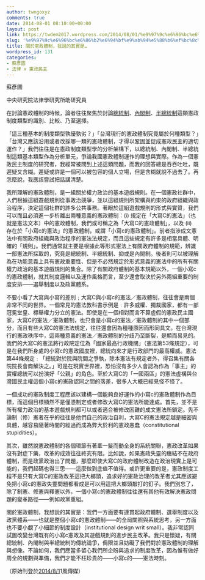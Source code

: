 ```yaml
---
author: twngoxyz
comments: true
date: 2014-08-01 08:10:00+00:00
layout: post
link: https://twdem2017.wordpress.com/2014/08/01/%e9%97%9c%e6%96%bc%e6%86%b2%e6%94%bf%e9%ab%94%e5%88%b6%ef%bc%8c%e6%88%91%e8%aa%aa%e7%9a%84%e5%85%b6%e5%af%a6%e6%98%af/
slug: '%e9%97%9c%e6%96%bc%e6%86%b2%e6%94%bf%e9%ab%94%e5%88%b6%ef%bc%8c%e6%88%91%e8%aa%aa%e7%9a%84%e5%85%b6%e5%af%a6%e6%98%af'
title: 關於憲政體制，我說的其實是…
wordpress_id: 131
categories:
- 蘇彥圖
- 法律 x 憲政民主
---
```


蘇彥圖

中央研究院法律學研究所助研究員

  


在討論憲政體制的時候，論者往往聚焦於討論[總統制](http://zh.wikipedia.org/wiki/%E6%80%BB%E7%BB%9F%E5%88%B6)、[內閣制](http://ap6.pccu.edu.tw/Encyclopedia/data.asp?id=526)、[半總統制](http://zh.wikipedia.org/wiki/%E5%8D%8A%E6%80%BB%E7%BB%9F%E5%88%B6)這類憲政制度類型的識別、比較、乃至選擇。

  


「這三種基本的制度類型孰優孰劣？」「台灣現行的憲政體制究竟屬於何種類型？」「台灣又應該沿用或者改採哪一類的憲政體制，才得以鞏固並促成憲政民主的適切運作？」我們往往是在憲政制度類型學的分析架構下，以總統制、內閣制、半總統制這類基本類型作為分析單元，爭論我國憲政體制運作的理想與實際。作為一個憲政民主制度的研究者，我經常被問到上述這類問題，而我的回答總是吞吞吐吐，既遲疑又含糊。遲疑或許是一個可以被包容的個人立場，但是含糊就說不過去了。再怎麼說，我應該嘗試把話講清楚。

  


我所理解的憲政體制，是一組關於權力政治的基本遊戲規則。在一個憲政社群中，人們根據這組遊戲規則從事政治競爭，並以這組規則所架構與約束的政府組織與政治程序，決定這個社群的許多公共事務。著眼於這組遊戲規則的形式與實質，我們可以而且必須進一步析離出兩種意義的憲政體制：(i) 規定在「大寫C的憲法」（也就是憲法文本）中的憲政體制，我們或可稱之為「大寫C的憲政體制」，以及 (ii) 存在於「小寫c的憲法」的憲政體制，或謂「小寫c的憲政體制」。前者指涉成文憲法中有關政府組織與政治程序的憲法法規定，而且這些規定有許多是相當具體、明確的「規則」。我們通常就主要是根據此等形式憲法上有關政府體制的規範，辨識一部憲法所採取的，究竟是總統制、半總統制、抑或是內閣制。後者則可以被理解為在功能意義上具有憲政重要性、但是不必然規定於形式意義的憲法中的所有有關權力政治的基本遊戲規則的集合。除了有關政府體制的基本規範以外，一個小寫c的憲政體制，就其制度邏輯以及運作風格而言，至少還會取決於另外兩組重要的制度安排――選舉制度以及政黨體系。

  


不要小看了大寫與小寫的差別﹔大寫C與小寫c的憲法／憲政體制，往往會是兩個非常不同的世界。一個常見的憲法教科書示例是﹕許多威權、獨裁國家，都有一部冠冕堂皇、標舉權力分立的憲法。即使是在一個相對而言不算虛假的憲政民主國家，大寫C的憲法／憲政體制，也只會是小寫c的憲法／憲政體制的其中一個部分，而且有些大寫C的憲法法規定，往往還會因為種種原因而形同具文。在台灣現行的憲政秩序中，這兩種意義的憲法／憲政體制的分歧乃至斷裂，是顯而易見的。我們的大寫C的憲法將行政院定位為「國家最高行政機關」（憲法第53條規定），可是在我們所身處的小寫c的憲政國度裡，總統向來才是行政部門的最高權威。憲法第44條規定﹕「總統對於院與院間之爭執，除本憲法有規定者外，得召集有關各院院長會商解決之。」可是在現實世界裡，恐怕沒有多少人會認為作為「事主」的實權總統可以扮演好「公親」的角色。至於大寫C的「一國兩區」的憲法虛構與台灣國民主權這個小寫c的憲政認同之間的落差，很多人大概已經見怪不怪了。

  


一個成功的憲政制度工程應該以建構一個能夠良好運作的小寫c的憲政體制作為目標，而這個目標顯然不是僅憑制定或者修改大寫C的憲法所能達成。首先，並不是所有權力政治的基本遊戲規則都可以或者適合被修改困難的成文憲法所鎖定。先不論制（修）憲者在乎的往往是他們自己的政治自利，大寫C的憲法規定越是細密與具體，越容易隨著時間的經過而成為弊大於利的憲政愚蠢（constitutional stupidities）。

  


其次，雖然說憲政體制的各個環節有著牽一髮而動全身的系統關聯，憲政改革如果沒有對症下藥，改革的成效往往終究有限。比如說，如果憲政失靈的癥結不在政府體制，而是政黨政治出了問題，那麼即使大寫C的政府體制改造在政治現實上是可能的，我們起碼也得三思――這麼做到底值不值得。或許更重要的是，憲政制度工程不是只有大寫C的憲政改革這把大榔頭，追求好的憲政治理的改革者尤其應該避免把小寫c的憲政失靈問題都看成是可以用這把大榔頭敲打的釘子。我們別忘了，除了制憲、修憲與釋憲以外，一個小寫c的憲政體制往往還有其他有效解決憲政問題的變革路徑――例如政黨重組。  
  
關於憲政體制，我想說的其實是：我們一方面要有連貫起政府體制、選舉制度以及政黨體系――也就是整個小寫c的憲政體制――的全局關照與系統思考，另一方面也不要小覷了小細節的制度設計（institutional design writ small）。我非常認同試圖改變台灣既有的小寫c憲政及其遊戲規則的進步民主改革。我只是懷疑，有關總統制、內閣制與半總統制的傳統論爭，侷限並且妨礙了我們對於憲政體制的理解與想像。不論如何，我們應當多留心我們所企盼與追求的制度改革，因為惟有做好周全的規劃與準備，我們才能不枉珍貴的――小寫c的――憲法時刻。

  


  


（原始刊登於[2014/8/1](http://idv.sinica.edu.tw/yentusu/Su201408op-ed.pdf)1風傳媒）
